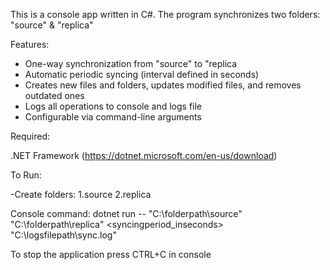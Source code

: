 This is a console app written in C#.
The program synchronizes two folders: "source" & "replica"

Features:
- One-way synchronization from "source" to "replica
- Automatic periodic syncing (interval defined in seconds)
- Creates new files and folders, updates modified files, and removes  outdated ones
- Logs all operations to console and logs file
- Configurable via command-line arguments

Required:

.NET Framework (https://dotnet.microsoft.com/en-us/download)

To Run:

-Create folders:
1.source
2.replica

Console command:
dotnet run -- "C:\folderpath\source" "C:\folderpath\replica" <syncingperiod_inseconds> "C:\logsfilepath\sync.log"

To stop the application press CTRL+C in console

